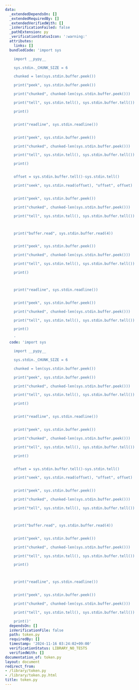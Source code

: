 ```yaml
---
data:
  _extendedDependsOn: []
  _extendedRequiredBy: []
  _extendedVerifiedWith: []
  _isVerificationFailed: false
  _pathExtension: py
  _verificationStatusIcon: ':warning:'
  attributes:
    links: []
  bundledCode: 'import sys

    import __pypy__

    sys.stdin._CHUNK_SIZE = 6

    chunked = len(sys.stdin.buffer.peek())

    print("peek", sys.stdin.buffer.peek())

    print("chunked", chunked-len(sys.stdin.buffer.peek()))

    print("tell", sys.stdin.tell(), sys.stdin.buffer.tell())

    print()


    print("readline", sys.stdin.readline())


    print("peek", sys.stdin.buffer.peek())

    print("chunked", chunked-len(sys.stdin.buffer.peek()))

    print("tell", sys.stdin.tell(), sys.stdin.buffer.tell())

    print()


    offset = sys.stdin.buffer.tell()-sys.stdin.tell()

    print("seek", sys.stdin.read(offset), "offset", offset)


    print("peek", sys.stdin.buffer.peek())

    print("chunked", chunked-len(sys.stdin.buffer.peek()))

    print("tell", sys.stdin.tell(), sys.stdin.buffer.tell())



    print("buffer.read", sys.stdin.buffer.read(4))


    print("peek", sys.stdin.buffer.peek())

    print("chunked", chunked-len(sys.stdin.buffer.peek()))

    print("tell", sys.stdin.tell(), sys.stdin.buffer.tell())

    print()



    print("readline", sys.stdin.readline())


    print("peek", sys.stdin.buffer.peek())

    print("chunked", chunked-len(sys.stdin.buffer.peek()))

    print("tell", sys.stdin.tell(), sys.stdin.buffer.tell())

    print()

    '
  code: 'import sys

    import __pypy__

    sys.stdin._CHUNK_SIZE = 6

    chunked = len(sys.stdin.buffer.peek())

    print("peek", sys.stdin.buffer.peek())

    print("chunked", chunked-len(sys.stdin.buffer.peek()))

    print("tell", sys.stdin.tell(), sys.stdin.buffer.tell())

    print()


    print("readline", sys.stdin.readline())


    print("peek", sys.stdin.buffer.peek())

    print("chunked", chunked-len(sys.stdin.buffer.peek()))

    print("tell", sys.stdin.tell(), sys.stdin.buffer.tell())

    print()


    offset = sys.stdin.buffer.tell()-sys.stdin.tell()

    print("seek", sys.stdin.read(offset), "offset", offset)


    print("peek", sys.stdin.buffer.peek())

    print("chunked", chunked-len(sys.stdin.buffer.peek()))

    print("tell", sys.stdin.tell(), sys.stdin.buffer.tell())



    print("buffer.read", sys.stdin.buffer.read(4))


    print("peek", sys.stdin.buffer.peek())

    print("chunked", chunked-len(sys.stdin.buffer.peek()))

    print("tell", sys.stdin.tell(), sys.stdin.buffer.tell())

    print()



    print("readline", sys.stdin.readline())


    print("peek", sys.stdin.buffer.peek())

    print("chunked", chunked-len(sys.stdin.buffer.peek()))

    print("tell", sys.stdin.tell(), sys.stdin.buffer.tell())

    print()'
  dependsOn: []
  isVerificationFile: false
  path: token.py
  requiredBy: []
  timestamp: '2024-11-16 03:24:02+09:00'
  verificationStatus: LIBRARY_NO_TESTS
  verifiedWith: []
documentation_of: token.py
layout: document
redirect_from:
- /library/token.py
- /library/token.py.html
title: token.py
---
```

